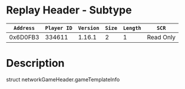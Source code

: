 # Replay Header - Subtype

| `Address` | `Player ID` | `Version` | `Size` | `Length` | `SCR` |
| ---------- | ----------- | --------- | ------ | -------- | ---- |
| 0x6D0FB3 | 334611 | 1.16.1 | 2 | 1 | Read Only |

# Description

struct networkGameHeader.gameTemplateInfo